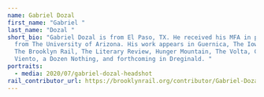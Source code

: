 ```yaml
---
name: Gabriel Dozal
first_name: "Gabriel "
last_name: "Dozal "
short_bio: "Gabriel Dozal is from El Paso, TX. He received his MFA in poetry
  from The University of Arizona. His work appears in Guernica, The Iowa Review,
  The Brooklyn Rail, The Literary Review, Hunger Mountain, The Volta, Contra
  Viento, a Dozen Nothing, and forthcoming in Dreginald. "
portraits:
  - media: 2020/07/gabriel-dozal-headshot
rail_contributor_url: https://brooklynrail.org/contributor/Gabriel-Dozal
---
```

